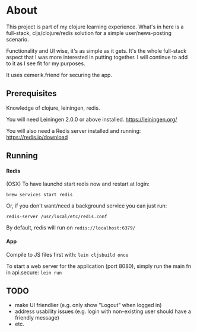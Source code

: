# About

This project is part of my clojure learning experience.
What's in here is a full-stack, cljs/clojure/redis solution
for a simple user/news-posting scenario.

Functionality and UI wise, it's as simple as it gets.
It's the whole full-stack aspect that I was more interested
in putting together.
I will continue to add to it as I see fit for my purposes.

It uses cemerik.friend for securing the app.

## Prerequisites

Knowledge of clojure, leiningen, redis.

You will need Leiningen 2.0.0 or above installed.
https://leiningen.org/

You will also need a Redis server installed and running:
https://redis.io/download

## Running

#### Redis
(OSX) To have launchd start redis now and restart at login:
 
 `brew services start redis`
 
Or, if you don't want/need a background service you can just run:

  `redis-server /usr/local/etc/redis.conf`
  
By default, redis will run on `redis://localhost:6379/`

#### App
Compile to JS files first with: `lein cljsbuild once`

To start a web server for the application (port 8080), simply run the main
fn in api.secure: `lein run`

## TODO

- make UI friendlier (e.g. only show "Logout" when logged in)
- address usability issues (e.g. login with non-existing user should have a friendly message)
- etc.